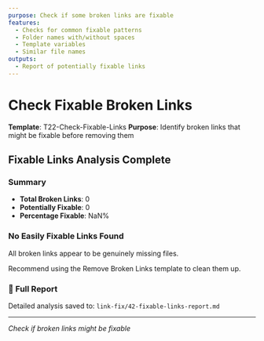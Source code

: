 ```yaml
---
purpose: Check if some broken links are fixable
features:
  - Checks for common fixable patterns
  - Folder names with/without spaces
  - Template variables
  - Similar file names
outputs:
  - Report of potentially fixable links
---
```


# Check Fixable Broken Links

**Template**: T22-Check-Fixable-Links
**Purpose**: Identify broken links that might be fixable before removing them

## Fixable Links Analysis Complete

### Summary
- **Total Broken Links**: 0
- **Potentially Fixable**: 0
- **Percentage Fixable**: NaN%

### No Easily Fixable Links Found
All broken links appear to be genuinely missing files.

Recommend using the Remove Broken Links template to clean them up.

### 📄 Full Report
Detailed analysis saved to: `link-fix/42-fixable-links-report.md`

---

*Check if broken links might be fixable*